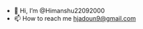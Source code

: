 - 👋 Hi, I’m @Himanshu22092000
- 📫 How to reach me hjadoun9@gmail.com 

<!---
Himanshu22092000/Himanshu22092000 is a ✨ special ✨ repository because its `README.md` (this file) appears on your GitHub profile.
You can click the Preview link to take a look at your changes.
--->
